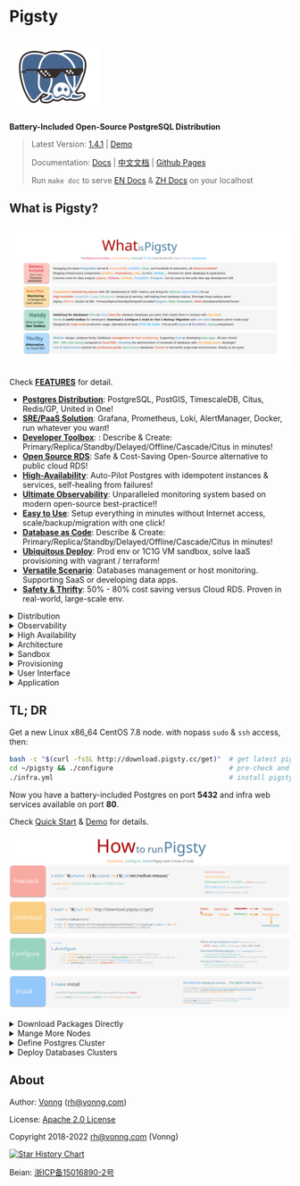 # Pigsty

## ![](docs/_media/icon.svg)

**Battery-Included Open-Source PostgreSQL Distribution**

> Latest Version: [1.4.1](https://github.com/Vonng/pigsty/releases/tag/v1.4.1)  |  [Demo](http://demo.pigsty.cc)
>
> Documentation: [Docs](https://pigsty.cc/) | [中文文档](https://pigsty.cc/#/zh-cn/) | [Github Pages](https://vonng.github.io/pigsty/#/)
> 
> Run `make doc` to serve [EN Docs](docs/) & [ZH Docs](docs/zh-cn/) on your localhost



## What is Pigsty?

[![](docs/_media/WHAT_EN.svg)](docs/s-feature.md)

Check [**FEATURES**](docs/s-feature.md) for detail.


* [**Postgres Distribution**](docs/s-feature.md#PostgreSQL-Distribution): PostgreSQL, PostGIS, TimescaleDB, Citus, Redis/GP, United in One!
* [**SRE/PaaS Solution**](docs/s-feature.md#SRE-Solution): Grafana, Prometheus, Loki, AlertManager, Docker, run whatever you want!
* [**Developer Toolbox**](docs/s-feature.md#Developer-Toolbox): : Describe & Create: Primary/Replica/Standby/Delayed/Offline/Cascade/Citus in minutes!
* [**Open Source RDS**](docs/s-feature.md#open-source-rds): Safe & Cost-Saving Open-Source alternative to public cloud RDS!
* [**High-Availability**](docs/s-feature.md#High-Availability): Auto-Pilot Postgres with idempotent instances & services, self-healing from failures!
* [**Ultimate Observability**](docs/s-feature.md#Ultimate-Observability): Unparalleled monitoring system based on modern open-source best-practice!!
* [**Easy to Use**](docs/s-feature.md#Handy-Toolbox): Setup everything in minutes without Internet access, scale/backup/migration with one click!
* [**Database as Code**](#Database-as-Code): Describe & Create: Primary/Replica/Standby/Delayed/Offline/Cascade/Citus in minutes!
* [**Ubiquitous Deploy**](docs/s-feature.md#Ubiquitous-Deployment): Prod env or 1C1G VM sandbox, solve IaaS provisioning with vagrant / terraform!
* [**Versatile Scenario**](docs/s-feature.md#Versatile-Scenario):  Databases management or host monitoring. Supporting SaaS or developing data apps.
* [**Safety & Thrifty**](docs/s-feature.md#Safty-and-Thrifty): 50% - 80% cost saving versus Cloud RDS. Proven in real-world, large-scale env.


<details><summary>Distribution</summary>

[![Distribution](docs/_media/DISTRIBUTION.gif)](docs/c-infra.md#Overview)

</details>

<details><summary>Observability</summary>

[![Observability](docs/_media/overview-monitor.jpg)](http://demo.pigsty.cc)

</details>

<details><summary>High Availability</summary>

[![High Availability](docs/_media/HA-PGSQL.svg)](docs/c-pgsql.md#High-Availability)

</details>

<details><summary>Architecture</summary>

[![Architecture](docs/_media/ARCH.gif)](docs/c-arch.md)

</details>

<details><summary>Sandbox</summary>

[![Sandbox](docs/_media/SANDBOX.gif)](docs/d-sandbox.md)

</details>

<details><summary>Provisioning</summary>

[![Provisioning](docs/_media/PROVISION.gif)](docs/d-deploy.md)

</details>

<details><summary>User Interface</summary>

[![User Interface](docs/_media/interface.jpg)](docs/s-install.md)

</details>

<details><summary>Application</summary>

[![Application](docs/_media/overview-covid.jpg)](docs/t-application.md)

</details>




## TL; DR

Get a new Linux x86_64 CentOS 7.8 node. with nopass `sudo` & `ssh` access, then:

```bash
bash -c "$(curl -fsSL http://download.pigsty.cc/get)"  # get latest pigsty source
cd ~/pigsty && ./configure                             # pre-check and config templating 
./infra.yml                                            # install pigsty on current node
```

Now you have a battery-included Postgres on port **5432** and infra web services available on port **80**.

Check [Quick Start](s-install.md) & [Demo](http://demo.pigsty.cc) for details.

![](docs/_media/HOW_EN.svg)



<details><summary>Download Packages Directly</summary>
Pigsty source & software packages can be downloaded directly via `curl` in case of no Internet connection:

```bash
curl -SL https://github.com/Vonng/pigsty/releases/download/v1.4.1/pkg.tgz -o /tmp/pkg.tgz
curl -SL https://github.com/Vonng/pigsty/releases/download/v1.4.1/pigsty.tgz | gzip -d | tar -xC
```

</details>


<details><summary>Mange More Nodes</summary>
You can add more nodes to Pigsty with [`nodes.yml`](p-nodes.md#nodes) after installing the meta node with [`infra.yml`](p-infra.md#infra).

```bash
./nodes.yml  -l pg-test      # init 3 nodes of cluster pg-test
```

</details>

<details><summary>Define Postgres Cluster</summary>
You can define a HA Postgres Cluster with streaming replication in a few lines of code:

```yaml
pg-test:
  hosts:
    10.10.10.11: {pg_seq: 1, pg_role: primary} 
    10.10.10.12: {pg_seq: 2, pg_role: replica}
    10.10.10.13: {pg_seq: 3, pg_role: replica}
  vars: 
    pg_cluster: pg-test
```

You can create Postgres with different [roles](d-pgsql.md) by declaring them: primary, replica, standby, delayed, offline, cascade, etc...

</details>


<details><summary>Deploy Databases Clusters</summary>
You can deploy different types of databases & clusters with corresponding playbooks.

* [`pgsql.yml`](p-pgsql.md#pgsql): Deploy HA PostgreSQL clusters.
* [`redis.yml`](p-redis.md#redis): Deploy Redis clusters.
* [`pigsty-matrixdb.yml`](p-pgsql.md#pgsql-matrix): Deploy matrixdb data warehouse (greenplum7).

```bash
./pgsql.yml         -l pg-test      # init 1-primary & 2-replica pgsql cluster
./redis.yml         -l redis-test   # init redis cluster redis-test
./pigsty-matrixdb.yml -l mx-*         # init MatrixDB cluster mx-mdw,mx-sdw .....
```

</details>






## About


Author: [Vonng](https://vonng.com/en) ([rh@vonng.com](mailto:rh@vonng.com))

License: [Apache 2.0 License](LICENSE)

Copyright 2018-2022 rh@vonng.com (Vonng)

[![Star History Chart](https://api.star-history.com/svg?repos=Vonng/pigsty&type=Date)](https://star-history.com/#Vonng/pigsty&Date)

Beian: [浙ICP备15016890-2号](https://beian.miit.gov.cn/)
